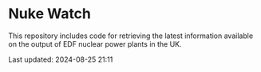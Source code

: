 # Nuke Watch

This repository includes code for retrieving the latest information available on the output of EDF nuclear power plants in the UK.

Last updated: 2024-08-25 21:11